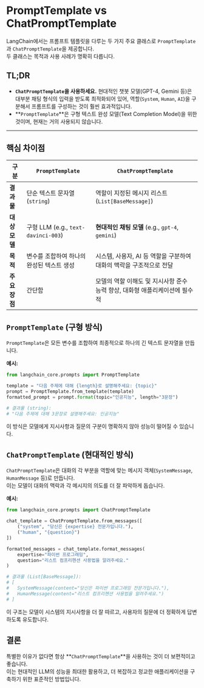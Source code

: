# PromptTemplate vs ChatPromptTemplate

LangChain에서는 프롬프트 템플릿을 다루는 두 가지 주요 클래스로 `PromptTemplate`과 `ChatPromptTemplate`을 제공합니다.  
두 클래스는 목적과 사용 사례가 명확히 다릅니다.

## TL;DR

- **`ChatPromptTemplate`을 사용하세요.** 현대적인 챗봇 모델(GPT-4, Gemini 등)은 대부분 채팅 형식의 입력을 받도록 최적화되어 있어, 역할(`System`, `Human`, `AI`)을 구분해서 프롬프트를 구성하는 것이 훨씬 효과적입니다.
- **`PromptTemplate`**은 구형 텍스트 완성 모델(Text Completion Model)을 위한 것이며, 현재는 거의 사용되지 않습니다.

---

## 핵심 차이점

| 구분 | `PromptTemplate` | `ChatPromptTemplate` |
| --- | --- | --- |
| **결과물** | 단순 텍스트 문자열 (`string`) | 역할이 지정된 메시지 리스트 (`List[BaseMessage]`) |
| **대상 모델** | 구형 LLM (e.g., `text-davinci-003`) | **현대적인 채팅 모델** (e.g., `gpt-4`, `gemini`) |
| **목적** | 변수를 조합하여 하나의 완성된 텍스트 생성 | 시스템, 사용자, AI 등 역할을 구분하여 대화의 맥락을 구조적으로 전달 |
| **주요 장점** | 간단함 | 모델의 역할 이해도 및 지시사항 준수 능력 향상, 대화형 애플리케이션에 필수적 |

## `PromptTemplate` (구형 방식)

`PromptTemplate`은 모든 변수를 조합하여 최종적으로 하나의 긴 텍스트 문자열을 만듭니다.

**예시:**
```python
from langchain_core.prompts import PromptTemplate

template = "다음 주제에 대해 {length}로 설명해주세요: {topic}"
prompt = PromptTemplate.from_template(template)
formatted_prompt = prompt.format(topic="인공지능", length="3문장")

# 결과물 (string):
# "다음 주제에 대해 3문장로 설명해주세요: 인공지능"
```

이 방식은 모델에게 지시사항과 질문의 구분이 명확하지 않아 성능이 떨어질 수 있습니다.

## `ChatPromptTemplate` (현대적인 방식)

`ChatPromptTemplate`은 대화의 각 부분을 역할에 맞는 메시지 객체(`SystemMessage`, `HumanMessage` 등)로 만듭니다.  
이는 모델이 대화의 맥락과 각 메시지의 의도를 더 잘 파악하게 돕습니다.

**예시:**
```python
from langchain_core.prompts import ChatPromptTemplate

chat_template = ChatPromptTemplate.from_messages([
    ("system", "당신은 {expertise} 전문가입니다."),
    ("human", "{question}")
])

formatted_messages = chat_template.format_messages(
    expertise="파이썬 프로그래밍",
    question="리스트 컴프리헨션 사용법을 알려주세요."
)

# 결과물 (List[BaseMessage]):
# [
#   SystemMessage(content="당신은 파이썬 프로그래밍 전문가입니다."),
#   HumanMessage(content="리스트 컴프리헨션 사용법을 알려주세요.")
# ]
```
이 구조는 모델이 시스템의 지시사항을 더 잘 따르고, 사용자의 질문에 더 정확하게 답변하도록 유도합니다.

## 결론

특별한 이유가 없다면 항상 **`ChatPromptTemplate`**을 사용하는 것이 더 보편적이고 좋습니다.  
이는 현대적인 LLM의 성능을 최대한 활용하고, 더 복잡하고 정교한 애플리케이션을 구축하기 위한 표준적인 방법입니다.
